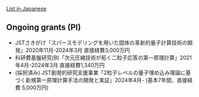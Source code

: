 [List in Japanese](https://researchmap.jp/read0152172/research_projects)


## Ongoing grants (PI)

* JSTさきがけ「スパースモデリングを用いた固体の革新的量子計算技術の開発」2020年11月-2024年3月 直接経費3,000万円
* 科研費基盤研究(B)「次元圧縮技術が拓く二粒子応答の第一原理計算」2021年4月-2024年3月 直接経費1,340万円
* (採択済み) JST創発的研究支援事業「2粒子レベルの量子埋め込み理論に基づく新規第一原理計算手法の開発と実証」2024年4月- (基本7年間、直接経費 5,000万円)